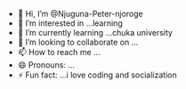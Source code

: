 - 👋 Hi, I’m @Njuguna-Peter-njoroge
- 👀 I’m interested in ...learning
- 🌱 I’m currently learning ...chuka university
- 💞️ I’m looking to collaborate on ...
- 📫 How to reach me ...
- 😄 Pronouns: ...
- ⚡ Fun fact: ...i love coding and socialization

<!---
Njuguna-Peter-njoroge/Njuguna-Peter-njoroge is a ✨ special ✨ repository because its `README.md` (this file) appears on your GitHub profile.
You can click the Preview link to take a look at your changes.
--->
